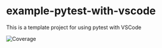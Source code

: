 # example-pytest-with-vscode

This is a template project for using pytest with VSCode

![Coverage](https://img.shields.io/endpoint?url=https://gist.githubusercontent.com/glarpycat/03ce53fabd84bc4f791bfc8747938b0a/raw/pytest-coverage-comment.json)
